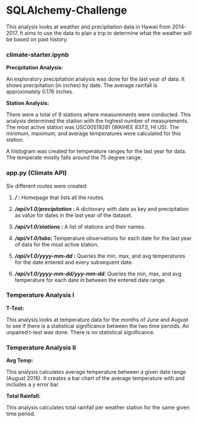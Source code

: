# SQLAlchemy-Challenge

This analysis looks at weather and precipitation data in Hawaii from 2014-2017.  It aims to use the data to plan a trip to determine what the weather will be based on past history.

### **climate-starter.ipynb**

**Precipitation Analysis:**

An exploratory precipitation analysis was done for the last year of data.  It shows precipitation (in inches) by date.  The average rainfall is approximately 0.176 inches. 

**Station Analysis:**

There were a total of 9 stations where measurements were conducted.  This analysis determined the station with the highest number of measurements.   The most active station was USC00519281 (WAIHEE 837.5, HI US).  The minimum, maximum, and average temperatures were calculated for this station.

A histogram was created for temperature ranges for the last year for data.  The temperate mostly falls around the 75 degree range.



### app.py (Climate API)

Six different routes were created:

1. ***/* :** Homepage that lists all the routes.

2. ***/api/v1.0/precipitation* :** A dictionary with date as key and precipitation as value for dates in the last year of the dataset.

3. ***/api/v1.0/stations* :** A list of stations and their names.

4. ***/api/v1.0/tobs*:** Temperature observations for each date for the last year of data for the most active station.

5. ***/api/v1.0/yyyy-mm-dd*** **:** Queries the min, max, and avg temperatures for the date entered and every subsequent date.

6. ***/api/v1.0/yyyy-mm-dd/yyy-mm-dd***: Queries the min, max, and avg temperature for each date in between the entered date range.

   

### Temperature Analysis I

**T-Test:**

This analysis looks at temperature data for the months of June and August to see if there is a statistical significance between the two time periods.  An unpaired t-test was done.  There is no statistical significance.

### Temperature Analysis II

**Avg Temp:**

This analysis calculates average temperature between a given date range (August 2016).  It creates a bar chart of the average temperature with and includes a y error bar.

**Total Rainfall:**

This analysis calculates total rainfall per weather station for the same given time period.

